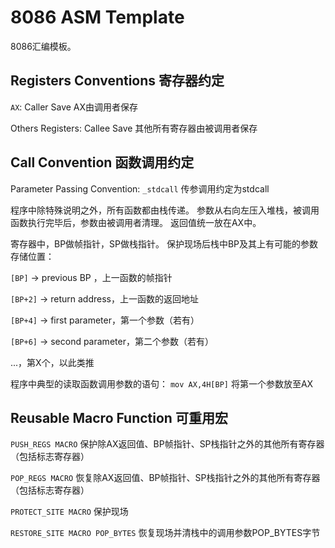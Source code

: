 # 8086 ASM Template
8086汇编模板。

## Registers Conventions 寄存器约定
`AX`: Caller Save
AX由调用者保存

Others Registers: Callee Save
其他所有寄存器由被调用者保存

## Call Convention 函数调用约定
Parameter Passing Convention: `_stdcall`
传参调用约定为stdcall

程序中除特殊说明之外，所有函数都由栈传递。
参数从右向左压入堆栈，被调用函数执行完毕后，参数由被调用者清理。
返回值统一放在AX中。

寄存器中，BP做帧指针，SP做栈指针。
保护现场后栈中BP及其上有可能的参数存储位置：

`[BP]` -> previous BP ，上一函数的帧指针

`[BP+2]` -> return address，上一函数的返回地址

`[BP+4]` -> first parameter，第一个参数（若有）

`[BP+6]` -> second parameter，第二个参数（若有）

...，第X个，以此类推

程序中典型的读取函数调用参数的语句：
`mov AX,4H[BP]` 将第一个参数放至AX

## Reusable Macro Function 可重用宏
`PUSH_REGS MACRO`
保护除AX返回值、BP帧指针、SP栈指针之外的其他所有寄存器（包括标志寄存器）

`POP_REGS MACRO`
恢复除AX返回值、BP帧指针、SP栈指针之外的其他所有寄存器（包括标志寄存器）

`PROTECT_SITE MACRO`
保护现场

`RESTORE_SITE MACRO POP_BYTES`
恢复现场并清栈中的调用参数POP_BYTES字节

